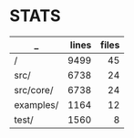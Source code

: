 # STATS

_ | lines | files
------------- | -------------: | -------------:
/ |  9499  |  45
src/ |  6738  |  24
src/core/ |  6738  |  24
examples/ |  1164  |  12
test/ |  1560  |  8
